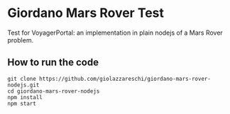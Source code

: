 # Giordano Mars Rover Test

Test for VoyagerPortal: an implementation in plain nodejs of a Mars Rover problem.

## How to run the code
```
git clone https://github.com/giolazzareschi/giordano-mars-rover-nodejs.git
cd giordano-mars-rover-nodejs
npm install
npm start
```